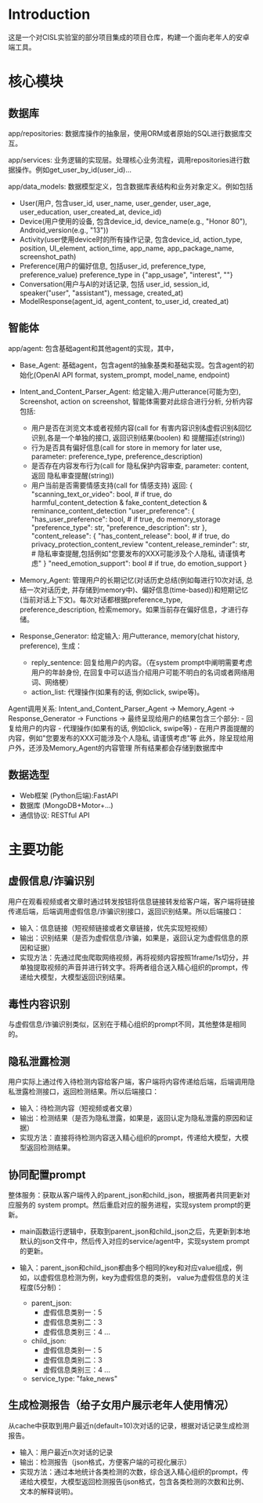# Introduction
这是一个对CISL实验室的部分项目集成的项目仓库，构建一个面向老年人的安卓端工具。

# 核心模块
## 数据库
app/repositories: 数据库操作的抽象层，使用ORM或者原始的SQL进行数据库交互。

app/services: 业务逻辑的实现层。处理核心业务流程，调用repositories进行数据操作。例如get_user_by_id(user_id)...

app/data_models: 数据模型定义，包含数据库表结构和业务对象定义。例如包括

- User(用户, 包含user_id, user_name, user_gender, user_age, user_education,  user_created_at, device_id)
- Device(用户使用的设备, 包含device_id, device_name(e.g., "Honor 80"), Android_version(e.g., "13"))
- Activity(user使用device时的所有操作记录, 包含device_id, action_type, position, UI_element, action_time, app_name, app_package_name, screenshot_path)
- Preference(用户的偏好信息, 包括user_id, preference_type, preference_value) preference_type in {"app_usage", "interest", ""}
- Conversation(用户与AI的对话记录, 包括 user_id, session_id, speaker("user", "assistant"), message, created_at)
- ModelResponse(agent_id, agent_content, to_user_id, created_at)

## 智能体
app/agent: 包含基础agent和其他agent的实现，其中，

- Base_Agent: 基础agent，包含agent的抽象基类和基础实现。包含agent的初始化(OpenAI API format, system_prompt, model_name, endpoint)

- Intent_and_Content_Parser_Agent: 给定输入:用户utterance(可能为空), Screenshot, action on screenshot, 智能体需要对此综合进行分析, 分析内容包括:
    - 用户是否在浏览文本或者视频内容(call for 有害内容识别&虚假识别&回忆识别,各是一个单独的接口, 返回识别结果(boolen) 和 提醒描述(string))
    - 行为是否具有偏好信息(call for store in memory for later use, parameter: preference_type, preference_description)
    - 是否存在内容发布行为(call for 隐私保护内容审查, parameter: content, 返回 隐私审查提醒(string))
    - 用户当前是否需要情感支持(call for 情感支持)
        返回: {
            "scanning_text_or_video": bool, # if true, do harmful_content_detection & fake_content_detection & reminance_content_detection
            "user_preference": {
                "has_user_preference": bool, # if true, do memory_storage
                "preference_type": str,
                "preference_description": str
            },
            "content_release": {
                "has_content_release": bool, # if true, do privacy_protection_content_review
                "content_release_reminder": str, # 隐私审查提醒,包括例如"您要发布的XXX可能涉及个人隐私, 请谨慎考虑"
            }
            "need_emotion_support": bool # if true, do emotion_support
        }
        
- Memory_Agent: 管理用户的长期记忆(对话历史总结(例如每进行10次对话, 总结一次对话历史, 并存储到memory中)、偏好信息(time-based))和短期记忆(当前对话上下文)。每次对话都根据preference_type, preference_description, 检索memory。如果当前存在偏好信息，才进行存储。

- Response_Generator: 给定输入: 用户utterance, memory(chat history, preference), 生成：
    - reply_sentence: 回复给用户的内容。（在system prompt中阐明需要考虑用户的年龄身份, 在回复中可以适当介绍用户可能不明白的名词或者网络用词、网络梗）
    - action_list: 代理操作(如果有的话, 例如click, swipe等)。

Agent调用关系:
    Intent_and_Content_Parser_Agent -> Memory_Agent -> Response_Generator
                                    -> Functions ->
    最终呈现给用户的结果包含三个部分:
    - 回复给用户的内容
    - 代理操作(如果有的话, 例如click, swipe等)
    - 在用户界面提醒的内容，例如"您要发布的XXX可能涉及个人隐私, 请谨慎考虑"等
    此外，除呈现给用户外，还涉及Memory_Agent的内容管理
    所有结果都会存储到数据库中

## 数据选型
- Web框架 (Python后端):FastAPI
- 数据库 (MongoDB+Motor+...)
- 通信协议: RESTful API

# 主要功能

## 虚假信息/诈骗识别

用户在观看视频或者文章时通过转发按钮将信息链接转发给客户端，客户端将链接传递后端，后端调用虚假信息/诈骗识别接口，返回识别结果。所以后端接口：
- 输入：信息链接（短视频链接或者文章链接，优先实现短视频）
- 输出：识别结果（是否为虚假信息/诈骗，如果是，返回认定为虚假信息的原因和证据）
- 实现方法：先通过爬虫爬取网络视频，再将视频内容按照1frame/1s切分，并单独提取视频的声音并进行转文字。将两者组合送入精心组织的prompt，传递给大模型，大模型返回识别结果。

## 毒性内容识别

与虚假信息/诈骗识别类似，区别在于精心组织的prompt不同，其他整体是相同的。

## 隐私泄露检测

用户实际上通过传入待检测内容给客户端，客户端将内容传递给后端，后端调用隐私泄露检测接口，返回检测结果。所以后端接口：
- 输入：待检测内容（短视频或者文章）
- 输出：检测结果（是否为隐私泄露，如果是，返回认定为隐私泄露的原因和证据）
- 实现方法：直接将待检测内容送入精心组织的prompt，传递给大模型，大模型返回检测结果。

## 协同配置prompt

整体服务：获取从客户端传入的parent_json和child_json，根据两者共同更新对应服务的 system prompt。然后重启对应的服务进程，实现system prompt的更新。

- main函数运行逻辑中，获取到parent_json和child_json之后，先更新到本地默认的json文件中，然后传入对应的service/agent中，实现system prompt的更新。

- 输入：parent_json和child_json都由多个相同的key和对应value组成，例如，以虚假信息检测为例，key为虚假信息的类别， value为虚假信息的关注程度(5分制)：
    - parent_json:
        - 虚假信息类别一：5
        - 虚假信息类别二：3
        - 虚假信息类别三：4
        ...
    - child_json:
        - 虚假信息类别一：5
        - 虚假信息类别二：3
        - 虚假信息类别三：4
        ...
    - service_type: "fake_news"


## 生成检测报告（给子女用户展示老年人使用情况）

从cache中获取到用户最近n(default=10)次对话的记录，根据对话记录生成检测报告。

- 输入：用户最近n次对话的记录
- 输出：检测报告（json格式，方便客户端的可视化展示）
- 实现方法：通过本地统计各类检测的次数，综合送入精心组织的prompt，传递给大模型，大模型返回检测报告(json格式，包含各类检测的次数和比例、文本的解释说明)。
